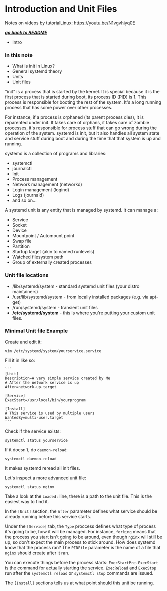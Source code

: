 # Introduction and Unit Files

Notes on videos by tutorialLinux: https://youtu.be/N1vgvhiyq0E

[***go back to README***](../README.md)

- Intro

### In this note

- What is init in Linux?
- General systemd theory
- Units
- Unit files

"init" is a process that is started by the kernel. It is special because it is
the first process that is started during boot, its process ID (PID) is 1. This
process is responsible for booting the rest of the system. It's a long running
process that has some power over other processes. 

For instance, if a process is orphaned (its parent process dies), it is
reparented under init. It takes care of orphans, it takes care of zombie
processes, it's responsible for process stuff that can go wrong during the
operation of the system. systemd is init, but it also handles all system state
and service stuff during boot and during the time that that system is up and
running. 

systemd is a collection of programs and libraries:

- systemctl
- journalctl
- Init
- Process management
- Network management (networkd)
- Login management (logind)
- Logs (journald)
- and so on...

A systemd unit is any entity that is managed by systemd. It can manage a:

- Service
- Socket
- Device
- Mountpoint / Automount point
- Swap file
- Partition
- Startup target (akin to named runlevels)
- Watched filesystem path
- Group of externally created processes

### Unit file locations

- /lib/systemd/system - standard systemd unit files (your distro maintainers)
- /usr/lib/systemd/system - from locally installed packages (e.g. via apt-get)
- /run/systemd/system - transient unit files
- **/etc/systemd/system** - this is where you're putting your custom unit files.

### Minimal Unit file Example 

Create and edit it:

    vim /etc/systemd/system/yourservice.service

Fill it in like so:

    ```
    [Unit]
    Description=A very simple service created by Me
    # After the network service is up
    After=network-up.target

    [Service]
    ExecStart=/usr/local/bin/yourprogram

    [Install]
    # This service is used by multiple users
    WantedBy=multi-user.target
    ```

Check if the service exists:

    systemctl status yourservice

If it doesn't, do `daemon-reload`:

    systemctl daemon-reload

It makes systemd reread all init files.

Let's inspect a more advanced unit file:

    systemctl status nginx

Take a look at the `Loaded:` line, there is a path to the unit file. This is the
easiest way to find it.

In the `[Unit]` section, the `After` parameter defines what service should be
already running before this service starts.

Under the `[Service]` tab, the `Type` proccess defines what type of process it's
going to be, how it will be managed. For instance, `forking` means that the
process you start isn't going to be around, even though `nginx` will still be
up, so don't expect the main process to stick around. How does systemd know that
the process ran? The `PIDFile` parameter is the name of a file that `nginx`
should create after it ran. 

You can execute things before the process starts: `ExecStartPre`. `ExecStart` is
the command for actually starting the service. `ExecReload` and `ExecStop` run
after the `systemctl reload` or `systemctl stop` commands are issued. 

The `[Install]` sections tells us at what point should this unit be running.
